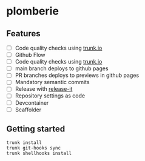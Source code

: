 # plomberie

## Features

- [ ] Code quality checks using [trunk.io](https://trunk.io/code-quality)
- [ ] Github Flow
- [ ] Code quality checks using [trunk.io](https://trunk.io/code-quality)
- [ ] main branch deploys to github pages
- [ ] PR branches deploys to previews in github pages
- [ ] Mandatory semantic commits
- [ ] Release with [release-it](https://github.com/release-it/release-it)
- [ ] Repository settings as code
- [ ] Devcontainer
- [ ] Scaffolder

## Getting started

```shell-session
trunk install
trunk git-hooks sync
trunk shellhooks install
```
